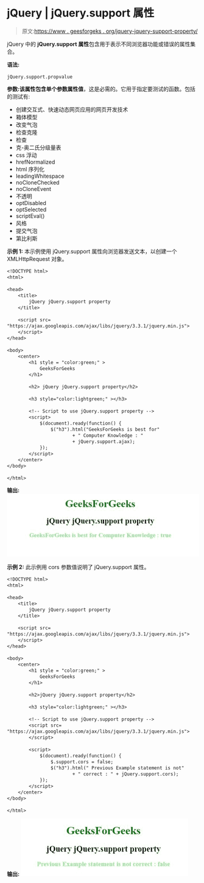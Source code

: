 # jQuery | jQuery.support 属性

> 原文:[https://www . geesforgeks . org/jquery-jquery-support-property/](https://www.geeksforgeeks.org/jquery-jquery-support-property/)

jQuery 中的 **jQuery.support 属性**包含用于表示不同浏览器功能或错误的属性集合。

**语法:**

```
jQuery.support.propvalue
```

**参数:**该属性包含单个参数**属性值**，这是必需的。它用于指定要测试的函数。包括的测试有:

*   创建交互式、快速动态网页应用的网页开发技术
*   箱体模型
*   改变气泡
*   检查克隆
*   检查
*   克-奥二氏分级量表
*   css 浮动
*   hrefNormalized
*   html 序列化
*   leadingWhitespace
*   noCloneChecked
*   noCloneEvent
*   不透明
*   optDisabled
*   optSelected
*   scriptEval()
*   风格
*   提交气泡
*   第比利斯

**示例 1:** 本示例使用 jQuery.support 属性向浏览器发送文本，以创建一个 XMLHttpRequest 对象。

```
<!DOCTYPE html>
<html>

<head> 
    <title>
        jQuery jQuery.support property
    </title>

    <script src=
"https://ajax.googleapis.com/ajax/libs/jquery/3.3.1/jquery.min.js">
    </script>
</head> 

<body>
    <center>  
        <h1 style = "color:green;" >  
            GeeksForGeeks
        </h1>  

        <h2> jQuery jQuery.support property</h2>

        <h3 style="color:lightgreen;" ></h3>

        <!-- Script to use jQuery.support property -->
        <script>
            $(document).ready(function() {
                $("h3").html("GeeksForGeeks is best for"
                        + " Computer Knowledge : " 
                        + jQuery.support.ajax);
            });
        </script>
    </center>
</body>

</html>  
```

**输出:**
![](img/cf44224654ba0c99c951d14c92060bae.png)

**示例 2:** 此示例用 cors 参数值说明了 jQuery.support 属性。

```
<!DOCTYPE html>
<html>

<head> 
    <title>
        jQuery jQuery.support property
    </title>

    <script src=
"https://ajax.googleapis.com/ajax/libs/jquery/3.3.1/jquery.min.js">
    </script>
</head> 

<body>
    <center>  
        <h1 style = "color:green;" >  
            GeeksForGeeks
        </h1>  

        <h2>jQuery jQuery.support property</h2>

        <h3 style="color:lightgreen;" ></h3>

        <!-- Script to use jQuery.support property -->
        <script src=
"https://ajax.googleapis.com/ajax/libs/jquery/3.3.1/jquery.min.js">
        </script>

        <script>
            $(document).ready(function() {
                $.support.cors = false;
                $("h3").html(" Previous Example statement is not"
                        + " correct : " + jQuery.support.cors);
            });
        </script>
    </center>
</body>

</html>  
```

**输出:**
![](img/c2f70fdde4b07f0d6f6dfdc0d784ab9e.png)